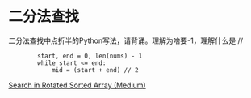 # 二分法查找

二分法查找中点折半的Python写法，请背诵。理解为啥要-1，理解什么是 //
```
        start, end = 0, len(nums) - 1
        while start <= end:
            mid = (start + end) // 2
```

<a href="src/1-500/33">Search in Rotated Sorted Array (Medium)</a><br>
